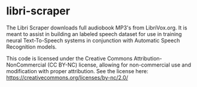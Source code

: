# libri-scraper
The Libri Scraper downloads full audiobook MP3's from LibriVox.org. It is meant to assist in building an labeled speech dataset for use in training neural Text-To-Speech systems in conjunction with Automatic Speech Recognition models.

This code is licensed under the Creative Commons Attribution-NonCommercial (CC BY-NC) license, allowing for non-commercial use and modification with proper attribution. See the license here: https://creativecommons.org/licenses/by-nc/2.0/
